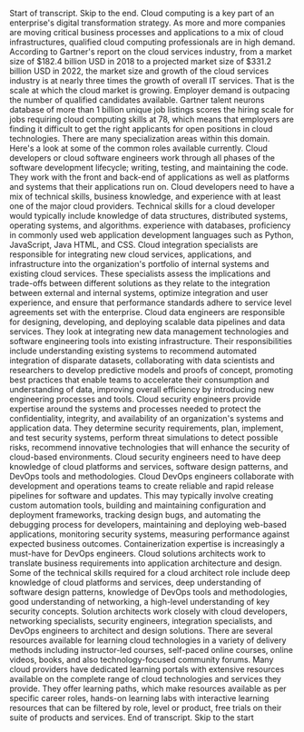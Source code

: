 Start of transcript. Skip to the end.
Cloud computing is a key part of an enterprise's digital transformation
strategy. As more and more companies are moving critical business processes and
applications to a mix of cloud infrastructures, qualified cloud
computing professionals are in high demand. According to Gartner's report on
the cloud services industry, from a market size of $182.4
billion USD in 2018 to a projected market size of $331.2 billion
USD in 2022, the market size and growth of the cloud services
industry is at nearly three times the growth of overall IT services. That is
the scale at which the cloud market is growing. Employer demand is outpacing the
number of qualified candidates available. Gartner talent neurons database of more
than 1 billion unique job listings scores the hiring scale for jobs
requiring cloud computing skills at 78, which means that employers are finding
it difficult to get the right applicants for open positions in cloud
technologies. There are many specialization areas within this domain.
Here's a look at some of the common roles available currently. Cloud
developers or cloud software engineers work through all phases of the software
development lifecycle; writing, testing, and maintaining the code. They work with
the front and back-end of applications as well as platforms and systems that
their applications run on. Cloud developers need to have a mix of
technical skills, business knowledge, and experience with at least one of the
major cloud providers. Technical skills for a cloud developer would typically
include knowledge of data structures, distributed systems, operating systems,
and algorithms. experience with databases, proficiency in commonly used web
application development languages such as Python, JavaScript, Java HTML, and CSS.
Cloud integration specialists are responsible for integrating new cloud
services, applications, and infrastructure into the organization's portfolio of
internal systems and existing cloud services. These specialists assess the
implications and trade-offs between different solutions as they relate to
the integration between external and internal systems, optimize integration
and user experience, and ensure that performance standards adhere to service
level agreements set with the enterprise. Cloud data engineers are responsible for
designing, developing, and deploying scalable data pipelines and data
services. They look at integrating new data management technologies and
software engineering tools into existing infrastructure. Their responsibilities
include understanding existing systems to recommend automated integration of
disparate datasets, collaborating with data scientists and researchers to
develop predictive models and proofs of concept, promoting best practices that
enable teams to accelerate their consumption and understanding of data,
improving overall efficiency by introducing new engineering processes
and tools. Cloud security engineers provide expertise around the systems and
processes needed to protect the confidentiality, integrity, and
availability of an organization's systems and application data. They
determine security requirements, plan, implement, and test security systems,
perform threat simulations to detect possible risks, recommend innovative
technologies that will enhance the security of cloud-based environments.
Cloud security engineers need to have deep knowledge of cloud platforms and
services, software design patterns, and DevOps tools and methodologies. Cloud
DevOps engineers collaborate with development and operations teams to
create reliable and rapid release pipelines for software and updates. This
may typically involve creating custom automation tools, building and
maintaining configuration and deployment frameworks,
tracking design bugs, and automating the debugging process for developers,
maintaining and deploying web-based applications,
monitoring security systems, measuring performance against expected business
outcomes. Containerization expertise is increasingly a must-have for DevOps
engineers. Cloud solutions architects work to translate business requirements
into application architecture and design. Some of the technical skills required
for a cloud architect role include deep knowledge of cloud platforms and
services, deep understanding of software design patterns, knowledge of DevOps
tools and methodologies, good understanding of networking, a high-level
understanding of key security concepts. Solution architects work closely with
cloud developers, networking specialists, security engineers, integration
specialists, and DevOps engineers to architect and design solutions. There are
several resources available for learning cloud technologies in a variety of
delivery methods including instructor-led courses, self-paced online
courses, online videos, books, and also technology-focused community forums. Many
cloud providers have dedicated learning portals with extensive resources
available on the complete range of cloud technologies and services they provide.
They offer learning paths, which make resources available as per specific
career roles, hands-on learning labs with interactive learning resources that can
be filtered by role, level or product, free trials on their suite of products
and services.
End of transcript. Skip to the start
